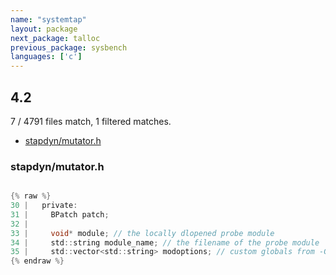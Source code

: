 ```yaml
---
name: "systemtap"
layout: package
next_package: talloc
previous_package: sysbench
languages: ['c']
---
```

## 4.2
7 / 4791 files match, 1 filtered matches.

 - [stapdyn/mutator.h](#stapdynmutatorh)

### stapdyn/mutator.h

```c

{% raw %}
30 |   private:
31 |     BPatch patch;
32 | 
33 |     void* module; // the locally dlopened probe module
34 |     std::string module_name; // the filename of the probe module
35 |     std::vector<std::string> modoptions; // custom globals from -G option
{% endraw %}

```